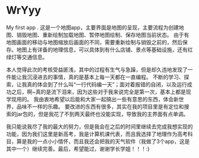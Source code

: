 # WrYyy
My first app .
这是一个地图app，主要界面是地图的呈现，主要流程为创建地图、销毁地图、重新绘制加载地图、暂停地图绘制、保存地图当前状态。
由于有地图画面的移动与地图缩放后画面的不同，需要重新绘制与销毁之前的，然后保存。地图上有详备的地理信息，可以具体到有什么店铺、景点等基础设施，还有红绿灯等交通信息。



本人觉得此次的考核受益匪浅，其中的过程有生气与急躁，但是却久违地发现了一件能让我沉浸进去的事情，真的是基本上每一天都在一直编程。
不断的学习、探索，让我真的体会到了什么叫“一行代码编一天”；面对着报错的自闭，以及运行成功之后，啊~真的是流下泪来，因为这些对于我来说完全是第一次，基本上都是现学现用的。
我由衷地希望以后能和大家一起搞出一些有意思的东西，体会新世界，品味不一样的乐趣。
要改进的东西有很多，其实在我的项目里是有定位和搜索的jar包的，但是我花了不到两天最终也没能实现，导致我的主界面有点单调。

我只能说我尽了我的最大的努力，但是我会在之后的时间里继续去完成我想实现的功能，因为我们这里是新高考，我是计算机课代表，而且我选择了地理作为高考科目，算是我的一点小小情怀，而且我还会把我的天气软件（我做了3个app，这是其中一个）继续完善。最后，希望能过，谢谢学长学姐！！！:)
